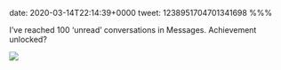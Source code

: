 date: 2020-03-14T22:14:39+0000
tweet: 1238951704701341698
%%%

I’ve reached 100 ‘unread’ conversations in Messages. Achievement unlocked?

![](ETGkAajXkAA9AFr.jpg)
